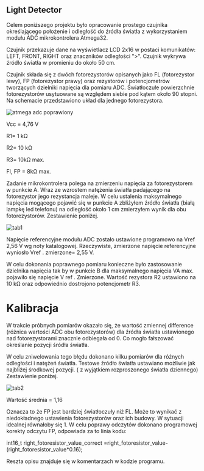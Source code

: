 
## Light Detector

Celem poniższego projektu było opracowanie prostego czujnika określającego położenie i odległość do źródła światła z wykorzystaniem modułu ADC mikrokontrolera Atmega32.

Czujnik przekazuje dane na wyświetlacz LCD 2x16 w postaci komunikatów: LEFT, FRONT, RIGHT oraz znaczników odległości ">". Czujnik wykrywa źródło światła w promieniu do około 50 cm.

Czujnik składa się z dwóch fotorezystorów opisanych jako FL (fotorezystor lewy), FP (fotorezystor prawy) oraz rezystorów i potencjometrów tworzących dzielniki napięcia dla pomiaru ADC. Światłoczułe powierzchnie fotorezystorów usytuowane są względem siebie pod kątem około 90 stopni. 
Na schemacie przedstawiono układ dla jednego fotorezystora.



![atmega adc poprawiony](https://user-images.githubusercontent.com/36235060/38105326-0984c864-338c-11e8-859e-9152c0a26317.PNG)

Vcc = 4,76 V 

R1= 1 kΩ 

R2= 10 kΩ 

R3= 10kΩ max. 

Fl, FP = 8kΩ max.


Zadanie mikrokontrolera polega na zmierzeniu napięcia za fotorezystorem w punkcie A. 
Wraz ze wzrostem natężenia światła padającego na fotorezystor jego rezystancja maleje. W celu ustalenia maksymalnego napięcia mogącego pojawić się w punkcie A zbliżyłem źródło światła (białą lampkę led telefonu) na odległość około 1 cm zmierzyłem wynik dla obu fotorezystorów. Zestawienie poniżej.


![tab1](https://user-images.githubusercontent.com/36235060/38105224-c4cf8b6e-338b-11e8-9b92-3cb10fa981da.PNG)

Napięcie referencyjne modułu ADC zostało ustawione programowo na Vref 2,56 V wg noty katalogowej. Rzeczywiste, zmierzone napięcie referencyjne wyniosło  Vref . zmierzone= 2,55 V.

W celu dokonania poprawnego pomiaru konieczne było zastosowanie dzielnika napięcia tak by w punkcie B  dla maksymalnego napięcia VA max. pojawiło się  napięcie  V ref . Zmierzone.  Wartość rezystora R2 ustawiono  na 10 kΩ oraz odpowiednio dostrojono potencjometr R3. 

# Kalibracja


W trakcie próbnych pomiarów okazało się, że wartość zmiennej difference (różnica wartości ADC obu fotorezystorów) dla źródła światła ustawionego nad fotorezystorami znacznie odbiegała od 0. Co mogło fałszować określanie pozycji śródła światła.

W celu zniwelowania tego błędu dokonano kilku pomiarów dla różnych odległości i natężeń światła. 
Testowe źródło światła ustawiano możliwie jak najbliżej środkowej pozycji. ( z wyjątkiem rozproszonego światła dziennego) Zestawienie poniżej.

![tab2](https://user-images.githubusercontent.com/36235060/38105291-f2c8d746-338b-11e8-8771-6c13c2de95c9.PNG)

Wartość średnia = 1,16

Oznacza to że FP jest bardziej światłoczuły niż FL. Może to wynikać z niedokładnego ustawienia fotorezystorów oraz ich budowy.
W sytuacji idealnej równałoby się 1. W celu poprawy odczytów dokonano programowej korekty odczytu FP, odpowiada za to linia kodu:

int16_t right_fotoresistor_value_correct =right_fotoresistor_value-(right_fotoresistor_value*0.16);

Reszta opisu znajduje się w komentarzach w  kodzie programu.
